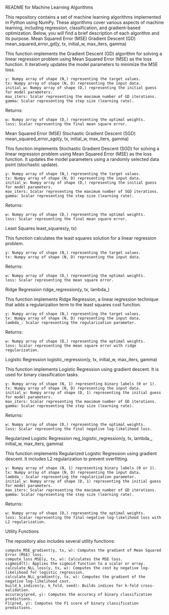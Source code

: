 README for Machine Learning Algorithms

This repository contains a set of machine learning algorithms implemented in Python using NumPy. These algorithms cover various aspects of machine learning, including regression, classification, and gradient-based optimization. Below, you will find a brief description of each algorithm and its purpose.
Mean Squared Error (MSE) Gradient Descent (GD)
mean_squared_error_gd(y, tx, initial_w, max_iters, gamma)

This function implements the Gradient Descent (GD) algorithm for solving a linear regression problem using Mean Squared Error (MSE) as the loss function. It iteratively updates the model parameters to minimize the MSE loss.

    y: Numpy array of shape (N,) representing the target values.
    tx: Numpy array of shape (N, D) representing the input data.
    initial_w: Numpy array of shape (D,) representing the initial guess for model parameters.
    max_iters: Scalar representing the maximum number of GD iterations.
    gamma: Scalar representing the step size (learning rate).

Returns:

    w: Numpy array of shape (D,) representing the optimal weights.
    loss: Scalar representing the final mean square error.

Mean Squared Error (MSE) Stochastic Gradient Descent (SGD)
mean_squared_error_sgd(y, tx, initial_w, max_iters, gamma)

This function implements Stochastic Gradient Descent (SGD) for solving a linear regression problem using Mean Squared Error (MSE) as the loss function. It updates the model parameters using a randomly selected data point (stochastic update).

    y: Numpy array of shape (N,) representing the target values.
    tx: Numpy array of shape (N, D) representing the input data.
    initial_w: Numpy array of shape (D,) representing the initial guess for model parameters.
    max_iters: Scalar representing the maximum number of SGD iterations.
    gamma: Scalar representing the step size (learning rate).

Returns:

    w: Numpy array of shape (D,) representing the optimal weights.
    loss: Scalar representing the final mean square error.

Least Squares
least_squares(y, tx)

This function calculates the least squares solution for a linear regression problem.

    y: Numpy array of shape (N,) representing the target values.
    tx: Numpy array of shape (N, D) representing the input data.

Returns:

    w: Numpy array of shape (D,) representing the optimal weights.
    loss: Scalar representing the mean square error.

Ridge Regression
ridge_regression(y, tx, lambda_)

This function implements Ridge Regression, a linear regression technique that adds a regularization term to the least squares cost function.

    y: Numpy array of shape (N,) representing the target values.
    tx: Numpy array of shape (N, D) representing the input data.
    lambda_: Scalar representing the regularization parameter.

Returns:

    w: Numpy array of shape (D,) representing the optimal weights.
    loss: Scalar representing the mean square error with ridge regularization.

Logistic Regression
logistic_regression(y, tx, initial_w, max_iters, gamma)

This function implements Logistic Regression using gradient descent. It is used for binary classification tasks.

    y: Numpy array of shape (N, 1) representing binary labels (0 or 1).
    tx: Numpy array of shape (N, D) representing the input data.
    initial_w: Numpy array of shape (D, 1) representing the initial guess for model parameters.
    max_iters: Scalar representing the maximum number of GD iterations.
    gamma: Scalar representing the step size (learning rate).

Returns:

    w: Numpy array of shape (D,) representing the optimal weights.
    loss: Scalar representing the final negative log-likelihood loss.

Regularized Logistic Regression
reg_logistic_regression(y, tx, lambda_, initial_w, max_iters, gamma)

This function implements Regularized Logistic Regression using gradient descent. It includes L2 regularization to prevent overfitting.

    y: Numpy array of shape (N, 1) representing binary labels (0 or 1).
    tx: Numpy array of shape (N, D) representing the input data.
    lambda_: Scalar representing the regularization parameter.
    initial_w: Numpy array of shape (D, 1) representing the initial guess for model parameters.
    max_iters: Scalar representing the maximum number of GD iterations.
    gamma: Scalar representing the step size (learning rate).

Returns:

    w: Numpy array of shape (D,) representing the optimal weights.
    loss: Scalar representing the final negative log-likelihood loss with L2 regularization.

Utility Functions

The repository also includes several utility functions:

    compute_MSE_gradient(y, tx, w): Computes the gradient of Mean Squared Error (MSE) loss.
    compute_loss_MSE(y, tx, w): Calculates the MSE loss.
    sigmoid(t): Applies the sigmoid function to a scalar or array.
    calculate_NLL_loss(y, tx, w): Computes the cost by negative log-likelihood for logistic regression.
    calculate_NLL_gradient(y, tx, w): Computes the gradient of the negative log-likelihood cost.
    build_k_indices(y, k_fold, seed): Builds indices for k-fold cross-validation.
    accuracy(pred, y): Computes the accuracy of binary classification predictions.
    F1(pred, y): Computes the F1 score of binary classification predictions.
